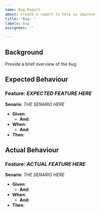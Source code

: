 ```yaml
---
name: Bug Report
about: Create a report to help us improve
title: 'Bug: '
labels: bug
assignees: ''

---
```


## Background

Provide a brief overview of the bug

## Expected Behaviour

### Feature: *EXPECTED FEATURE HERE*

**Senario**: *THE SENARIO HERE*

- **Given**:
  - **And**:
- **When**:
  - **And**:
- **Then**:

## Actual Behaviour

### Feature: *ACTUAL FEATURE HERE*

**Senario**: *THE SENARIO HERE*

- **Given**:
  - **And**:
- **When**:
  - **And**:
- **Then**:
